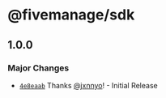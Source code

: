 # @fivemanage/sdk

## 1.0.0

### Major Changes

- [`4e8eaab`](https://github.com/fivemanage/node-sdk/commit/4e8eaabb211657789a4a9c0fa3a15944cc5de640) Thanks [@jxnnyo](https://github.com/jxnnyo)! - Initial Release
